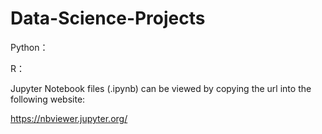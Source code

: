 # Data-Science-Projects 
  
Python：

R：
  
Jupyter Notebook files (.ipynb) can be viewed by copying the url into the following website:

https://nbviewer.jupyter.org/


     
 
    
    
      
        
         
       
    
    
      
  
  
 
 
 
 
